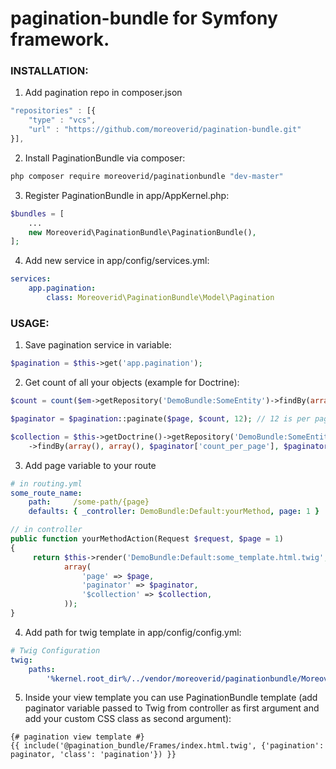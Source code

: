 # pagination-bundle for Symfony framework.

### INSTALLATION:

1) Add pagination repo in composer.json
```javascript
"repositories" : [{
    "type" : "vcs",
    "url" : "https://github.com/moreoverid/pagination-bundle.git"
}],
```

2) Install PaginationBundle via composer:
```bash
php composer require moreoverid/paginationbundle "dev-master"
```

3) Register PaginationBundle in app/AppKernel.php:
```php
$bundles = [
    ...
    new Moreoverid\PaginationBundle\PaginationBundle(),
];
```

4) Add new service in app/config/services.yml:
```yml
services:
    app.pagination:
        class: Moreoverid\PaginationBundle\Model\Pagination
```

### USAGE:

1) Save pagination service in variable:
```php
$pagination = $this->get('app.pagination');
```

2) Get count of all your objects (example for Doctrine):
```php
$count = count($em->getRepository('DemoBundle:SomeEntity')->findBy(array());

$paginator = $pagination::paginate($page, $count, 12); // 12 is per page limit

$collection = $this->getDoctrine()->getRepository('DemoBundle:SomeEntity')
    ->findBy(array(), array(), $paginator['count_per_page'], $paginator['offset']);
```

3) Add page variable to your route
```yml
# in routing.yml
some_route_name:
    path:     /some-path/{page}
    defaults: { _controller: DemoBundle:Default:yourMethod, page: 1 }
```
```php
// in controller
public function yourMethodAction(Request $request, $page = 1)
{
     return $this->render('DemoBundle:Default:some_template.html.twig',
            array(
                'page' => $page,
                'paginator' => $paginator,
                '$collection' => $collection,
            ));
}
```
4) Add path for twig template in app/config/config.yml:
```yml
# Twig Configuration
twig:
    paths:
        '%kernel.root_dir%/../vendor/moreoverid/paginationbundle/Moreoverid/PaginationBundle/Resources/views': pagination_bundle
```

5) Inside your view template you can use PaginationBundle template (add paginator variable passed to Twig from controller as first argument and add your custom CSS class as second argument):
```twig
{# pagination view template #}
{{ include('@pagination_bundle/Frames/index.html.twig', {'pagination': paginator, 'class': 'pagination'}) }}
```
